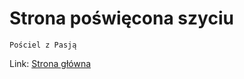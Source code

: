 # Strona poświęcona szyciu

`Pościel z Pasją`

Link: [Strona główna](https://tomaszbortacki.github.io/posciel-z-pasja/#/)

